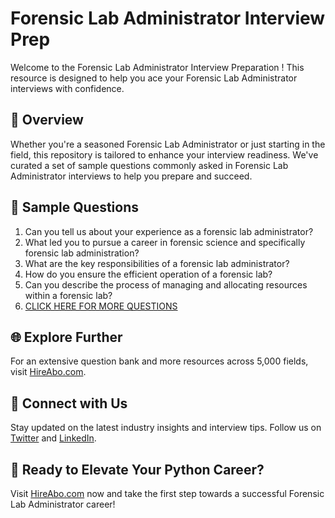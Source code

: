 # Forensic Lab Administrator Interview Prep

Welcome to the Forensic Lab Administrator Interview Preparation ! This resource is designed to help you ace your Forensic Lab Administrator interviews with confidence.

## 🚀 Overview

Whether you're a seasoned Forensic Lab Administrator or just starting in the field, this repository is tailored to enhance your interview readiness. We've curated a set of sample questions commonly asked in Forensic Lab Administrator interviews to help you prepare and succeed.

## 📝 Sample Questions

1. Can you tell us about your experience as a forensic lab administrator?
2. What led you to pursue a career in forensic science and specifically forensic lab administration?
3. What are the key responsibilities of a forensic lab administrator?
4. How do you ensure the efficient operation of a forensic lab?
5. Can you describe the process of managing and allocating resources within a forensic lab?
6. [CLICK HERE FOR MORE QUESTIONS](https://hireabo.com/job/9_4_44/Forensic%20Lab%20Administrator)

## 🌐 Explore Further

For an extensive question bank and more resources across 5,000 fields, visit [HireAbo.com](https://www.hireabo.com).

## 📱 Connect with Us

Stay updated on the latest industry insights and interview tips. Follow us on [Twitter](https://twitter.com/hireabo) and [LinkedIn](https://www.linkedin.com/in/hire-abo-3609972a8/).

## 🚀 Ready to Elevate Your Python Career?

Visit [HireAbo.com](https://www.hireabo.com) now and take the first step towards a successful Forensic Lab Administrator career!